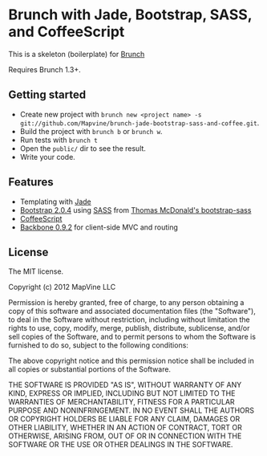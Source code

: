 # Brunch with Jade, Bootstrap, SASS, and CoffeeScript
This is a skeleton (boilerplate) for [Brunch](http://brunch.io)

Requires Brunch 1.3+.

## Getting started
* Create new project with `brunch new <project name> -s git://github.com/Mapvine/brunch-jade-bootstrap-sass-and-coffee.git`.
* Build the project with `brunch b` or `brunch w`.
* Run tests with `brunch t`
* Open the `public/` dir to see the result.
* Write your code.

## Features
* Templating with [Jade](http://jade-lang.com)
* [Bootstrap 2.0.4](http://twitter.github.com/bootstrap/) using [SASS](http://sass-lang.com) from [Thomas McDonald's bootstrap-sass](https://github.com/thomas-mcdonald/bootstrap-sass/)
* [CoffeeScript](http://coffeescript.org)
* [Backbone 0.9.2](http://backbonejs.org) for client-side MVC and routing

## License
The MIT license.

Copyright (c) 2012 MapVine LLC

Permission is hereby granted, free of charge, to any person obtaining a copy of
this software and associated documentation files (the "Software"), to deal in
the Software without restriction, including without limitation the rights to
use, copy, modify, merge, publish, distribute, sublicense, and/or sell copies
of the Software, and to permit persons to whom the Software is furnished to do
so, subject to the following conditions:

The above copyright notice and this permission notice shall be included in all
copies or substantial portions of the Software.

THE SOFTWARE IS PROVIDED "AS IS", WITHOUT WARRANTY OF ANY KIND, EXPRESS OR
IMPLIED, INCLUDING BUT NOT LIMITED TO THE WARRANTIES OF MERCHANTABILITY,
FITNESS FOR A PARTICULAR PURPOSE AND NONINFRINGEMENT. IN NO EVENT SHALL THE
AUTHORS OR COPYRIGHT HOLDERS BE LIABLE FOR ANY CLAIM, DAMAGES OR OTHER
LIABILITY, WHETHER IN AN ACTION OF CONTRACT, TORT OR OTHERWISE, ARISING FROM,
OUT OF OR IN CONNECTION WITH THE SOFTWARE OR THE USE OR OTHER DEALINGS IN THE
SOFTWARE.
